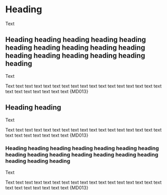 # Heading

Text

## Heading heading heading heading heading heading heading heading heading heading heading heading heading heading heading heading

Text

Text text text text text text text text text text text text text text text text text text text text text text text text {MD013}

## Heading heading

Text

Text text text text text text text text text text text text text text text text text text text text text text text text {MD013}

### Heading heading heading heading heading heading heading heading heading heading heading heading heading heading heading heading heading

Text

Text text text text text text text text text text text text text text text text text text text text text text text text {MD013}
